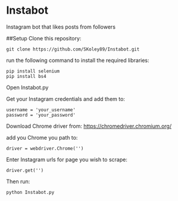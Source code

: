 # Instabot
Instagram bot that likes posts from followers

##Setup Clone this repository:
```
git clone https://github.com/SKoley89/Instabot.git
```

run the following command to install the required libraries:
```
pip install selenium
pip install bs4
```

Open Instabot.py

Get your Instagram credentials and add them to:
```
username = 'your_username'
password = 'your_password'
```
Download Chrome driver from:
https://chromedriver.chromium.org/

add you Chrome you path to:
```
driver = webdriver.Chrome('')
```

Enter Instagram urls for page you wish to scrape:
```
driver.get('')
```

Then run:
```
python Instabot.py
```
